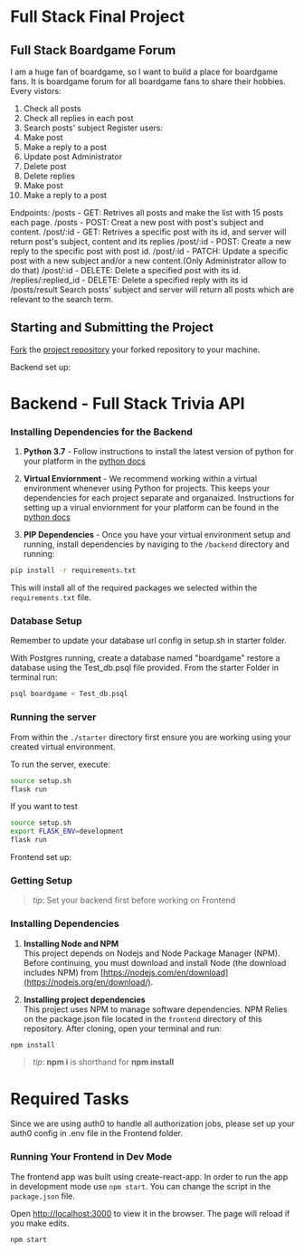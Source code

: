 # Full Stack Final Project


## Full Stack Boardgame Forum
I am a huge fan of boardgame, so I want to build a place for boardgame fans.
It is boardgame forum for all boardgame fans to share their hobbies.
Every vistors:
1. Check all posts 
2. Check all replies in each post
3. Search posts' subject
Register users:
1. Make post
2. Make a reply to a post
3. Update post
Administrator
1. Delete post
2. Delete replies
3. Make post
4. Make a reply to a post

Endpoints:
/posts - GET:
Retrives all posts and make the list with 15 posts each page.
/posts - POST:
Creat a new post with post's subject and content.
/post/:id - GET:
Retrives a specific post with its id, and server will return post's subject, content and its replies
/post/:id - POST:
Create a new reply to the specific post with post id.
/post/:id - PATCH:
Update a specific post with a new subject and/or a new content.(Only Administrator allow to do that)
/post/:id - DELETE:
Delete a specified post with its id.
/replies/:replied_id - DELETE:
Delete a specified reply with its id
/posts/result
Search posts' subject and server will return all posts which are relevant to the search term.


## Starting and Submitting the Project

[Fork](https://help.github.com/en/articles/fork-a-repo) the [project repository](https://github.com/youzai62/boardgame_forum_sample) your forked repository to your machine.

Backend set up:
# Backend - Full Stack Trivia API 

### Installing Dependencies for the Backend

1. **Python 3.7** - Follow instructions to install the latest version of python for your platform in the [python docs](https://docs.python.org/3/using/unix.html#getting-and-installing-the-latest-version-of-python)


2. **Virtual Enviornment** - We recommend working within a virtual environment whenever using Python for projects. This keeps your dependencies for each project separate and organaized. Instructions for setting up a virual enviornment for your platform can be found in the [python docs](https://packaging.python.org/guides/installing-using-pip-and-virtual-environments/)


3. **PIP Dependencies** - Once you have your virtual environment setup and running, install dependencies by naviging to the `/backend` directory and running:
```bash
pip install -r requirements.txt
```
This will install all of the required packages we selected within the `requirements.txt` file.

### Database Setup
Remember to update your database url config in setup.sh in starter folder.

With Postgres running, create a database named "boardgame" restore a database using the Test_db.psql file provided. From the starter Folder in terminal run:
```bash
psql boardgame < Test_db.psql
```

### Running the server

From within the `./starter` directory first ensure you are working using your created virtual environment.

To run the server, execute:

```bash
source setup.sh
flask run
```
If you want to test
```bash
source setup.sh
export FLASK_ENV=development
flask run
```

Frontend set up:
### Getting Setup

> _tip_: Set your backend first before working on Frontend

### Installing Dependencies

1. **Installing Node and NPM**<br>
This project depends on Nodejs and Node Package Manager (NPM). Before continuing, you must download and install Node (the download includes NPM) from [https://nodejs.com/en/download](https://nodejs.org/en/download/).

2. **Installing project dependencies**<br>
This project uses NPM to manage software dependencies. NPM Relies on the package.json file located in the `frontend` directory of this repository. After cloning, open your terminal and run:
```bash
npm install
```
>_tip_: **npm i** is shorthand for **npm install**

# Required Tasks
Since we are using auth0 to handle all authorization jobs, please set up your auth0 config in .env file in the Frontend folder.


### Running Your Frontend in Dev Mode

The frontend app was built using create-react-app. In order to run the app in development mode use ```npm start```. You can change the script in the ```package.json``` file. 

Open [http://localhost:3000](http://localhost:3000) to view it in the browser. The page will reload if you make edits.<br>

```bash
npm start
```